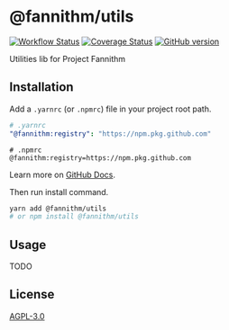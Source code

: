 # @fannithm/utils

[![Workflow Status](https://img.shields.io/github/workflow/status/fannithm/utils/github-package)](https://github.com/fannithm/utils/actions/workflows/publish.yml) [![Coverage Status](https://img.shields.io/coveralls/github/fannithm/utils)](https://coveralls.io/github/fannithm/utils?branch=master) [![GitHub version](https://img.shields.io/github/package-json/v/fannithm/utils)](https://github.com/fannithm/utils/packages/)

Utilities lib for Project Fannithm

## Installation

Add a `.yarnrc` (or `.npmrc`) file in your project root path.

```yaml
# .yarnrc
"@fannithm:registry": "https://npm.pkg.github.com"
```

```properties
# .npmrc
@fannithm:registry=https://npm.pkg.github.com
```

Learn more on [GitHub Docs](https://docs.github.com/en/packages/working-with-a-github-packages-registry/working-with-the-npm-registry#installing-a-package).

Then run install command.

```bash
yarn add @fannithm/utils
# or npm install @fannithm/utils
```

## Usage

TODO

## License

[AGPL-3.0](https://github.com/fannithm/editor-core/blob/master/LICENSE)

